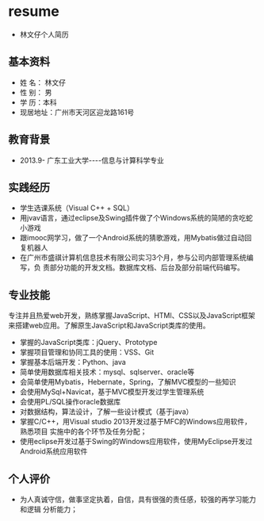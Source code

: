 # resume
* 林文仔个人简历
## 基本资料
* 姓    名： 林文仔	
* 性    别： 男	
* 学    历：本科
* 现居地址：广州市天河区迎龙路161号
## 教育背景
* 2013.9-	广东工业大学----信息与计算科学专业
## 实践经历
* 学生选课系统（Visual C++ + SQL） 
* 用jvav语言，通过eclipse及Swing插件做了个Windows系统的简陋的贪吃蛇小游戏 
* 跟imooc网学习，做了一个Android系统的猜歌游戏，用Mybatis做过自动回复机器人
* 在广州市盛祺计算机信息技术有限公司实习3个月，参与公司内部管理系统编写，负
    责部分功能的开发文档。数据库文档、后台及部分前端代码编写。
## 专业技能
专注并且热爱web开发，熟练掌握JavaScript、HTMl、CSS以及JavaScript框架来搭建web应用。了解原生JavaScript和JavaScript类库的使用。

* 掌握的JavaScript类库：jQuery、Prototype
* 掌握项目管理和协同工具的使用：VSS、Git
* 掌握基本后端开发：Python、java
* 简单使用数据库相关技术：mysql、sqlserver、oracle等
* 会简单使用Mybatis，Hebernate，Spring，了解MVC模型的一些知识
* 会使用MySql+Navicat，基于MVC模型开发过学生管理系统
* 会使用PL/SQL操作oracle数据库
* 对数据结构，算法设计，了解一些设计模式（基于java）
* 掌握C/C++，用Visual studio 2013开发过基于MFC的Windows应用软件，熟悉项目
    实施中的各个环节及任务分配；
* 使用eclipse开发过基于Swing的Windows应用软件，使用MyEclipse开发过
    Android系统应用软件
## 个人评价
* 为人真诚守信，做事坚定执着，自信，具有很强的责任感，较强的再学习能力和逻辑
  分析能力；
